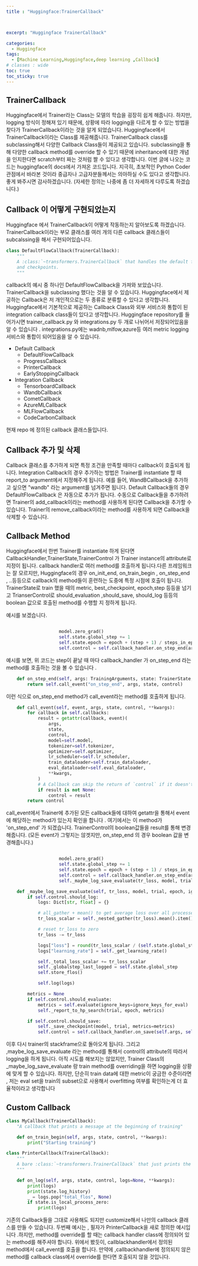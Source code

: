 ```yaml
---
title : "Huggingface:TrainerCallback"



excerpt: "Huggingface TrainerCallback"

categories:
  - Huggingface
tags:
  - [Machine Learning,Huggingface,deep learning ,Callback]
# classes : wide
toc: true
toc_sticky: true
---
```

## TrainerCallback

Huggingface에서 Trainer라는 Class는 모델의 학습을 굉장히 쉽게 해줍니다. 하지만, logging 방식이 정해져 있기 때문에, 상황에 따라 logging을 다르게 할 수 있는 방법을 찾다가 TrainerCallback이라는 것을 알게 되었습니다. Huggingface에서 TrainerCallback이라는 Class를 제공해줍니다.  TrainerCallback class를 subclassing해서 다양한 Callback Class들이 제공되고 있습니다. subclassing을 통해 다양한 callback method를 override 할 수 있기 때문에 inheritance에 대한 개념을 인지한다면 scratch부터 짜는 것처럼  짤 수 있다고 생각합니다. 이번 글에 나오는 코드는 huggingface의 docs에서 가져온 코드입니다. 지극히, 초보적인 Python Coder 관점에서 바라본 것이라 중급자나 고급자분들께서는 의아하실 수도 있다고 생각합니다. 좋게 봐주시면 감사하겠습니다. (자세한 정의는 나중에 좀 더 자세하게 다루도록 하겠습니다.)

## Callback 이 어떻게 구현되었는지

Huggingface 에서 TrainerCallback이 어떻게 작동하는지 알아보도록 하겠습니다. TrainerCallback이라는 부모 클래스를 여러 개의 다른 callback 클래스들이 subcalssing을 해서  구현되어있습니다.

```python
class DefaultFlowCallback(TrainerCallback):
    """
    A :class:`~transformers.TrainerCallback` that handles the default flow of the training loop for logs, evaluation
    and checkpoints.
    """
```

callback의 예시 중 하나인 DefaultFlowCallback을 가져와 보았습니다. TrainerCallback을 subclassing 했다는 것을 알 수 있습니다. Huggingface에서 제공하는 Callback은 저 개인적으로는 두 종류로 분류할 수 있다고 생각합니다. Huggingface에서 기본적으로 제공하는 Callback Class와 외부 서비스와 통합이 된 integration callback class들이 있다고 생각합니다. Huggingface repository를 들어가시면 trainer_callback.py 와 integrations.py 두 개로 나뉘어서 저장되어있음을 알 수 있습니다 . integrations.py에는 wadnb,mlfow,azure등 여러 metric logging 서비스와 통합이 되어있음을 알 수 있습니다. 

- Default Callback
  - DefaultFlowCallback
  - ProgressCallback
  - PrinterCallback
  - EarlyStoppingCallback
- Integration Callback
  - TensorboardCallback
  - WandbCallback
  - CometCallback
  - AzureMLCallback
  - MLFlowCallback
  - CodeCarbonCallback

현재 repo 에 정의된 callback 클래스들입니다.

## Callback 추가 및 삭제

Callback 클래스를 추가하게 되면 특정 조건을 만족할 때마다 callback이 호출되게 됩니다. Integration Callback의 경우 추가하는 방법은 Trainer를 instantiate 할 때 report_to argument에서 지정해주게 됩니다. 예를 들어, WandBCallback을 추가하고 싶으면 "wandb" 라는 argument를 넘겨주면 됩니다. Default Callback들의 경우 DefaultFlowCallback 은 자동으로 추가가 됩니다. 수동으로 Callback들을 추가하려면 Trainer의 add_callback이라는 method를 사용하게 된다면  Callback을 추가할 수 있습니다. Trainer의 remove_callback이라는 method를 사용하게 되면 Callback을 삭제할 수 있습니다.

## Callback Method

Huggingface에서 한번 Trainer를 instantiate 하게 된다면 CallbackHandler,TrainerState,TrainerControl 가 Trainer instance의 attribute로 지정이 됩니다. callback handler로 여러 method를 호출하게 됩니다.다른 프레임워크는 잘 모르지만, Huggingface의 경우 on_init_end, on_train_begin , on_step_end , ..등등으로 callback의 method들이 훈련하는 도중에 특정 시점에 호출이 됩니다.  TrainerState로 train 했을 때의 metric, best_checkpoint, epoch,step 등등을 넘기고 TrianserControl로 should_evaluation ,should_save, should_log 등등의 boolean 값으로 호출된 method를 수행할 지 정하게 됩니다. 



예시를 보겠습니다.

```python

                    model.zero_grad()
                    self.state.global_step += 1
                    self.state.epoch = epoch + (step + 1) / steps_in_epoch
                    self.control = self.callback_handler.on_step_end(args, self.state, self.control)
```

예시를 보면, 위 코드는 step이 끝날 때 마다 callback_handler 가 on_step_end 라는 method를 호출하는 것을 볼 수 있습니다 .



```python
    def on_step_end(self, args: TrainingArguments, state: TrainerState, control: TrainerControl):
        return self.call_event("on_step_end", args, state, control)
```

이런 식으로 on_step_end method가 call_event라는 method를 호출하게 됩니다.

```python
    def call_event(self, event, args, state, control, **kwargs):
        for callback in self.callbacks:
            result = getattr(callback, event)(
                args,
                state,
                control,
                model=self.model,
                tokenizer=self.tokenizer,
                optimizer=self.optimizer,
                lr_scheduler=self.lr_scheduler,
                train_dataloader=self.train_dataloader,
                eval_dataloader=self.eval_dataloader,
                **kwargs,
            )
            # A Callback can skip the return of `control` if it doesn't change it.
            if result is not None:
                control = result
        return control
```

call_event에서 Trainer에 추가된 모든 callback들에 대하여 getattr을 통해서 event 에 해당하는 method가 있는지 확인을 합니다 . 여기에서는 이 method가 'on_step_end' 가 되겠습니다. TrainerControl의 boolean값들을 result를 통해 변경해줍니다. (모든 event가 그렇지는 않겟지만, on_step_end 의 경우 boolean 값을 변경해줍니다.)

```python

                    model.zero_grad()
                    self.state.global_step += 1
                    self.state.epoch = epoch + (step + 1) / steps_in_epoch
                    self.control = self.callback_handler.on_step_end(args, self.state, self.control)
                    self._maybe_log_save_evaluate(tr_loss, model, trial, epoch, ignore_keys_for_eval)
```

```python
    def _maybe_log_save_evaluate(self, tr_loss, model, trial, epoch, ignore_keys_for_eval):
        if self.control.should_log:
            logs: Dict[str, float] = {}

            # all_gather + mean() to get average loss over all processes
            tr_loss_scalar = self._nested_gather(tr_loss).mean().item()

            # reset tr_loss to zero
            tr_loss -= tr_loss

            logs["loss"] = round(tr_loss_scalar / (self.state.global_step - self._globalstep_last_logged), 4)
            logs["learning_rate"] = self._get_learning_rate()

            self._total_loss_scalar += tr_loss_scalar
            self._globalstep_last_logged = self.state.global_step
            self.store_flos()

            self.log(logs)

        metrics = None
        if self.control.should_evaluate:
            metrics = self.evaluate(ignore_keys=ignore_keys_for_eval)
            self._report_to_hp_search(trial, epoch, metrics)

        if self.control.should_save:
            self._save_checkpoint(model, trial, metrics=metrics)
            self.control = self.callback_handler.on_save(self.args, self.state, self.control)
```



이후 다시 trainer의 stackframe으로 돌아오게 됩니다. 그리고 ,maybe_log_save_evaluate 라는 method를 통해서 control의 attribute의 따라서 logging을 하게 됩니다. 아직 시도를 해보지는 않았지만, Trainer Class의 _maybe_log_save_evaluate 랑 train method를 overriding을 하면 logging을 상황에 맞게 할 수 있습니다. 하지만, 단순히 train  data에 대한 metric이 궁금한 수준이라면 , 저는 eval set을 train의 subset으로 사용해서 overfitting 여부를 확인하는게 더 효율적이라고 생각합니다 

## Custom Callback

```python
class MyCallback(TrainerCallback):
    "A callback that prints a message at the beginning of training"

    def on_train_begin(self, args, state, control, **kwargs):
        print("Starting training")
```

```python
class PrinterCallback(TrainerCallback):
    """
    A bare :class:`~transformers.TrainerCallback` that just prints the logs.
    """

    def on_log(self, args, state, control, logs=None, **kwargs):
        print(logs)
        print(state.log_history)
        _ = logs.pop("total_flos", None)
        if state.is_local_process_zero:
            print(logs)
```

기존의 Callback들을 그대로 사용해도 되지만 customize해서 나만의 callback 클래스를 만들 수 있습니다. 두번째 예시는 , 필자가 PrinterCallback을 새로 정의한 예시입니다 .하지만, method를 override를 할 때는 callback handler class에 정의되어 있는 method를 해주셔야 합니다. 위에서 봤듯이, callblackhandler에서 정의된 method에서 call_event를 호출을 합니다. 만약에 ,callbackhandler에  정의되지 않은 method를 callback class에서 override를 한다면 호출되지 않을 것입니다.



